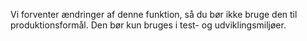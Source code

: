 Vi forventer ændringer af denne funktion, så du bør ikke bruge den til produktionsformål. Den bør kun bruges i test- og udviklingsmiljøer.